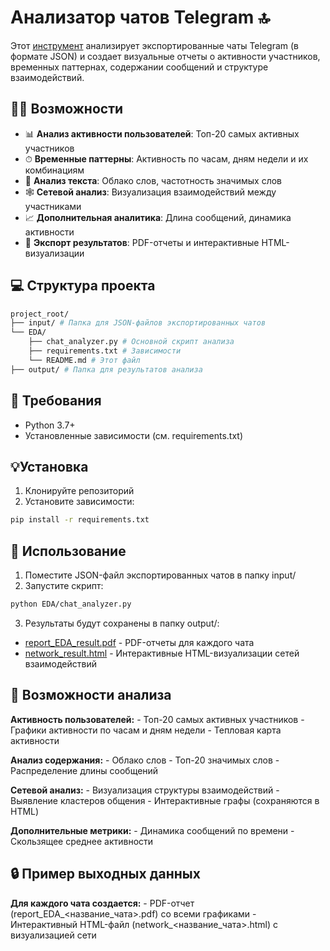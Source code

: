# Анализатор чатов Telegram 🔝

Этот [инструмент](EDA\EDA.py) анализирует экспортированные чаты Telegram (в формате JSON) и создает визуальные отчеты о активности участников, временных паттернах, содержании сообщений и структуре взаимодействий.

## 👨‍💻 Возможности

- 📊 **Анализ активности пользователей**: Топ-20 самых активных участников
- ⏱ **Временные паттерны**: Активность по часам, дням недели и их комбинациям
- 📝 **Анализ текста**: Облако слов, частотность значимых слов
- 🕸 **Сетевой анализ**: Визуализация взаимодействий между участниками
- 📈 **Дополнительная аналитика**: Длина сообщений, динамика активности
- 📂 **Экспорт результатов**: PDF-отчеты и интерактивные HTML-визуализации

## 💻 Структура проекта

```bash
project_root/
├── input/ # Папка для JSON-файлов экспортированных чатов
└── EDA/
    ├── chat_analyzer.py # Основной скрипт анализа
    ├── requirements.txt # Зависимости
    └── README.md # Этот файл
├── output/ # Папка для результатов анализа
```

## 🤖 Требования

- Python 3.7+
- Установленные зависимости (см. requirements.txt)

## 💡Установка

1. Клонируйте репозиторий
2. Установите зависимости:

```bash
pip install -r requirements.txt
```
## 🥅 Использование

1. Поместите JSON-файл экспортированных чатов в папку input/
2. Запустите скрипт:

```bash
python EDA/chat_analyzer.py
```
3. Результаты будут сохранены в папку output/:

- [report_EDA_result.pdf](output\report_EDA_result.pdf) - PDF-отчеты для каждого чата
- [network_result.html](output\network_result.html) - Интерактивные HTML-визуализации сетей взаимодействий

## 🛒 Возможности анализа

**Активность пользователей:**
    - Топ-20 самых активных участников
    - Графики активности по часам и дням недели
    - Тепловая карта активности

**Анализ содержания:**
    - Облако слов
    - Топ-20 значимых слов
    - Распределение длины сообщений

**Сетевой анализ:**
    - Визуализация структуры взаимодействий
    - Выявление кластеров общения
    - Интерактивные графы (сохраняются в HTML)

**Дополнительные метрики:**
    - Динамика сообщений по времени
    - Скользящее среднее активности


## 🔒 Пример выходных данных

**Для каждого чата создается:**
    - PDF-отчет (report_EDA_<название_чата>.pdf) со всеми графиками
    - Интерактивный HTML-файл (network_<название_чата>.html) с визуализацией сети